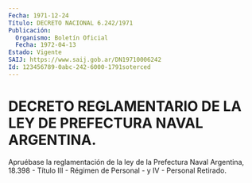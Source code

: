 ```yaml
---
Fecha: 1971-12-24
Título: DECRETO NACIONAL 6.242/1971
Publicación:
  Organismo: Boletín Oficial
  Fecha: 1972-04-13
Estado: Vigente
SAIJ: https://www.saij.gob.ar/DN19710006242
Id: 123456789-0abc-242-6000-1791soterced
---
```

# DECRETO REGLAMENTARIO DE LA LEY DE PREFECTURA NAVAL ARGENTINA.

<a id="1"></a>
Apruébase la reglamentación de la ley de la Prefectura Naval Argentina, 18.398 - Título III - Régimen de Personal - y IV - Personal Retirado.